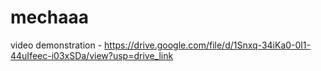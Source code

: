 # mechaaa
video demonstration - https://drive.google.com/file/d/1Snxq-34iKa0-0l1-44uIfeec-i03xSDa/view?usp=drive_link
